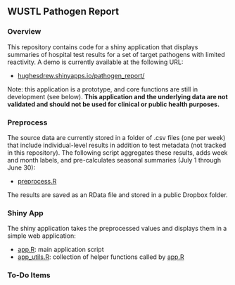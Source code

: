 ## WUSTL Pathogen Report

### Overview
This repository contains code for a shiny application that displays summaries of hospital test results for a set of target pathogens with limited reactivity. A demo is currently available at the following URL:

- [hughesdrew.shinyapps.io/pathogen_report/](https://hughesdrew.shinyapps.io/pathogen_report/)

Note: this application is a prototype, and core functions are still in development (see below). **This application and the underlying data are not validated and should not be used for clinical or public health purposes.**

### Preprocess
The source data are currently stored in a folder of .csv files (one per week) that include individual-level results in addition to test metadata (not tracked in this repository). The following script aggregates these results, adds week and month labels, and pre-calculates seasonal summaries (July 1 through June 30):

- [preprocess.R](code/preprocess/preprocess.R)

The results are saved as an RData file and stored in a public Dropbox folder.

### Shiny App

The shiny application takes the preprocessed values and displays them in a simple web application:

- [app.R](code/app/app.R): main application script
- [app_utils.R](code/app/app_utils.R): collection of helper functions called by [app.R](code/app/app.R)

### To-Do Items
